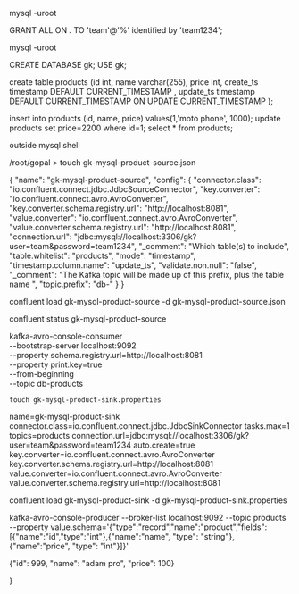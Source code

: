 mysql -uroot

GRANT  ALL ON *.* TO 'team'@'%' identified by 'team1234';



mysql -uroot

CREATE DATABASE gk;
USE gk;

create table products (id int, name varchar(255), price int, create_ts timestamp DEFAULT CURRENT_TIMESTAMP , update_ts timestamp DEFAULT CURRENT_TIMESTAMP ON UPDATE CURRENT_TIMESTAMP );

 insert into products (id, name, price) values(1,'moto phone', 1000);
 update products set price=2200 where id=1;
select * from products;


outside mysql shell

/root/gopal >       touch gk-mysql-product-source.json



{
  "name": "gk-mysql-product-source",
  "config": {
    "connector.class": "io.confluent.connect.jdbc.JdbcSourceConnector",
    "key.converter": "io.confluent.connect.avro.AvroConverter",
    "key.converter.schema.registry.url": "http://localhost:8081",
    "value.converter": "io.confluent.connect.avro.AvroConverter",
    "value.converter.schema.registry.url": "http://localhost:8081",
    "connection.url": "jdbc:mysql://localhost:3306/gk?user=team&password=team1234",
    "_comment": "Which table(s) to include",
    "table.whitelist": "products",
    "mode": "timestamp",
     "timestamp.column.name": "update_ts",
    "validate.non.null": "false",
    "_comment": "The Kafka topic will be made up of this prefix, plus the table name  ",
    "topic.prefix": "db-"
  }
}
  
  
  
  confluent load gk-mysql-product-source -d gk-mysql-product-source.json
  
  confluent status gk-mysql-product-source
  
  
  
  kafka-avro-console-consumer  \
    --bootstrap-server localhost:9092 \
    --property schema.registry.url=http://localhost:8081 \
    --property print.key=true \
    --from-beginning  \
    --topic db-products
  
    
    
    
    touch gk-mysql-product-sink.properties
    
    
    
  name=gk-mysql-product-sink
connector.class=io.confluent.connect.jdbc.JdbcSinkConnector
tasks.max=1
topics=products
connection.url=jdbc:mysql://localhost:3306/gk?user=team&password=team1234
auto.create=true
key.converter=io.confluent.connect.avro.AvroConverter
key.converter.schema.registry.url=http://localhost:8081
value.converter=io.confluent.connect.avro.AvroConverter
value.converter.schema.registry.url=http://localhost:8081





confluent load gk-mysql-product-sink -d gk-mysql-product-sink.properties



kafka-avro-console-producer --broker-list localhost:9092 --topic products --property value.schema='{"type":"record","name":"product","fields":[{"name":"id","type":"int"},{"name":"name", "type": "string"}, {"name":"price", "type": "int"}]}'

  
  {"id": 999, "name": "adam pro", "price": 100}

  
  
  
  
}